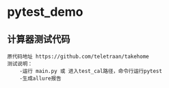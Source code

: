 # pytest_demo

## 计算器测试代码

    原代码地址 https://github.com/teletraan/takehome
    测试说明：
        -运行 main.py 或 进入test_cal路径，命令行运行pytest
        -生成allure报告
